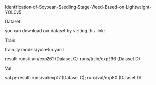 Identification-of-Soybean-Seedling-Stage-Weed-Based-on-Lightweight-YOLOv5


Dataset

you can download our dataset by visiting this link:

Train

train.py
models/yolov5n.yaml

result: runs/train/exp261 (Dataset C);
        runs/train/exp296 (Dataset D)

        
Val

val.py
result: runs/val/exp17 (Dataset C);
        runs/val/exp80 (Dataset D)

